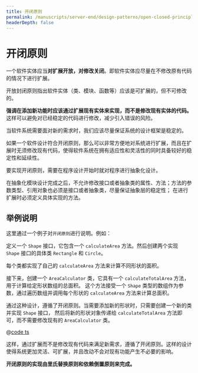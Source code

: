```yaml
---
title: 开闭原则
permalink: /manuscripts/server-end/design-patterns/open-closed-principle.html
headerDepth: false
---
```


# 开闭原则

一个软件实体应当**对扩展开放，对修改关闭**。即软件实体应尽量在不修改原有代码的情况下进行扩展。

开放封闭原则指出软件实体（类、模块、函数等）应该是可扩展的，但不可修改的。

**强调在添加新功能时应该通过扩展现有实体来实现，而不是修改现有实体的代码。** 这样可以避免对已经稳定的代码进行修改，减少引入错误的风险。

当软件系统需要面对新的需求时，我们应该尽量保证系统的设计框架是稳定的。

如果一个软件设计符合开闭原则，那么可以非常方便地对系统进行扩展，而且在扩展时无须修改现有代码，使得软件系统在拥有适应性和灵活性的同时具备较好的稳定性和延续性。

要实现开闭原则，需要在程序设计开始时就对程序进行抽象化设计。

在抽象化模块设计完成之后，不允许修改接口或者抽象类的属性、方法；方法的参数类型、引用对象也必须是接口或者抽象类，尽量保证抽象层的稳定性；
在进行扩展时必须定义具体实现的方法。

## 举例说明

这里通过一个例子对`开闭原则`进行说明。例如：

定义一个 `Shape` 接口，它包含一个 `calculateArea` 方法。然后创建两个实现 `Shape` 接口的具体类 `Rectangle` 和 `Circle`。

每个类都实现了自己的 `calculateArea` 方法来计算不同形状的面积。

接下来，创建一个 `AreaCalculator` 类，它具有一个 `calculateTotalArea` 方法，用于计算给定形状数组的总面积。
这个方法接受一个 `Shape` 类型的数组作为参数，通过遍历数组并调用每个形状的 `calculateArea` 方法来计算总面积。

通过这种设计，遵循了开闭原则。当需要添加新的形状时，只需要创建一个新的类并实现 `Shape` 接口，
然后将新的形状对象传递给 `calculateTotalArea` 方法即可，而不需要修改现有的 `AreaCalculator` 类。

@[code ts](@code/design-patterns/ocp-demo.ts)

这样，通过扩展而不是修改现有代码来满足新需求，遵循了开闭原则。这样的设计使得系统更加灵活、可扩展，并且改动不会对现有功能产生不必要的影响。

**开闭原则的实现由里氏替换原则和依赖倒置原则来完成。**
